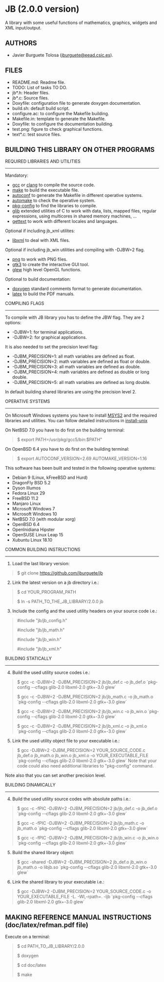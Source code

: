 JB (2.0.0 version)
==================

A library with some useful functions of mathematics, graphics, widgets and XML
input/output.

AUTHORS
-------

* Javier Burguete Tolosa (jburguete@eead.csic.es).

FILES
-----

* README.md: Readme file.
* TODO: List of tasks TO DO.
* jb\*.h: Header files.
* jb\*.c: Source files.
* Doxyfile: configuration file to generate doxygen documentation.
* build.sh: default build script.
* configure.ac: to configure the Makefile building.
* Makefile.in: template to generate the Makefile.
* Doxyfile: to configure the documentation building.
* test.png: figure to check graphical functions.
* text\*.c: test source files.

BUILDING THIS LIBRARY ON OTHER PROGRAMS
---------------------------------------

REQUIRED LIBRARIES AND UTILITIES
________________________________

Mandatory:
* [gcc](https://gcc.gnu.org) or [clang](http://clang.llvm.org) to compile the
  source code.
* [make](http://www.gnu.org/software/make) to build the executable file.
* [autoconf](http://www.gnu.org/software/autoconf) to generate the Makefile in
  different operative systems.
* [automake](http://www.gnu.org/software/automake) to check the operative
  system.
* [pkg-config](http://www.freedesktop.org/wiki/Software/pkg-config) to find the
  libraries to compile.
* [glib](https://developer.gnome.org/glib) extended utilities of C to work with
  data, lists, mapped files, regular expressions, using multicores in shared
  memory machines, ...
* [gettext](http://www.gnu.org/software/gettext) to work with different locales
  and languages.

Optional if including jb\_xml utilites:
* [libxml](http://xmlsoft.org) to deal with XML files.

Optional if including jb\_win utilities and compiling with -DJBW=2 flag.
* [png](http://libpng.sourceforge.net) to work with PNG files.
* [gtk3](http://www.gtk.org) to create the interactive GUI tool.
* [glew](https://www.libsdl.org) high level OpenGL functions.

Optional to build documentation:
* [doxygen](http://www.stack.nl/~dimitri/doxygen) standard comments format to
  generate documentation.
* [latex](https://www.latex-project.org/) to build the PDF manuals.

COMPILING FLAGS
_______________

To compile with JB library you has to define the JBW flag. They are 2 options:
* -DJBW=1: for terminal applications.
* -DJBW=2: for graphical applications.

It is also needed to set the precision level flag:
* -DJBM\_PRECISION=1: all math variables are defined as float.
* -DJBM\_PRECISION=2: math variables are defined as float or double.
* -DJBM\_PRECISION=3: all math variables are defined as double.
* -DJBM\_PRECISION=4: math variables are defined as double or long double.
* -DJBM\_PRECISION=5: all math variables are defined as long double.

In default building shared libraries are using the precision level 2.

OPERATIVE SYSTEMS
_________________

On Microsoft Windows systems you have to install
[MSYS2](http://sourceforge.net/projects/msys2) and the required
libraries and utilities. You can follow detailed instructions in
[install-unix](https://github.com/jburguete/install-unix/blob/master/tutorial.pdf)

On NetBSD 7.0 you have to do first on the building terminal:
> $ export PATH=/usr/pkg/gcc5/bin:$PATH"

On OpenBSD 6.4 you have to do first on the building terminal:
> $ export AUTOCONF_VERSION=2.69 AUTOMAKE_VERSION=1.16

This software has been built and tested in the following operative systems:
* Debian 9 (Linux, kFreeBSD and Hurd)
* DragonFly BSD 5.2
* Dyson Illumos
* Fedora Linux 29
* FreeBSD 11.2
* Manjaro Linux
* Microsoft Windows 7
* Microsoft Windows 10
* NetBSD 7.0 (with modular xorg)
* OpenBSD 6.4
* OpenInidiana Hipster
* OpenSUSE Linux Leap 15
* Xubuntu Linux 18.10

COMMON BUILDING INSTRUCTIONS
____________________________

1. Load the last library version:
> $ git clone https://github.com/jburguete/jb

2. Link the latest version on a jb directory i.e.:
> $ cd YOUR_PROGRAM_PATH
>
> $ ln -s PATH_TO_THE_JB_LIBRARY/2.0.0 jb

3. Include the config and the used utility headers on your source code i.e.:
> \#include "jb/jb_config.h"
>
> \#include "jb/jb_math.h"
>
> \#include "jb/jb_win.h"
>
> \#include "jb/jb_xml.h"

BUILDING STATICALLY
___________________

4. Build the used utility source codes i.e.:
> $ gcc -c -DJBW=2 -DJBM_PRECISION=2 jb/jb_def.c -o jb_def.o
> \`pkg-config --cflags glib-2.0 libxml-2.0 gtk+-3.0 glew\`
>
> $ gcc -c -DJBW=2 -DJBM_PRECISION=2 jb/jb_math.c -o jb_math.o
> \`pkg-config --cflags glib-2.0 libxml-2.0 gtk+-3.0 glew\`
>
> $ gcc -c -DJBW=2 -DJBM_PRECISION=2 jb/jb_win.c -o jb_win.o
> \`pkg-config --cflags glib-2.0 libxml-2.0 gtk+-3.0 glew\`
>
> $ gcc -c -DJBW=2 -DJBM_PRECISION=2 jb/jb_xml.c -o jb_xml.o
> \`pkg-config --cflags glib-2.0 libxml-2.0 gtk+-3.0 glew\`

5. Link the used utility object file to your executable i.e.:
> $ gcc -DJBW=2 -DJBM_PRECISION=2 YOUR_SOURCE_CODE.c jb_def.o jb_math.o
> jb_win.o jb_xml.o -o YOUR_EXECUTABLE_FILE
> \`pkg-config --cflags glib-2.0 libxml-2.0 gtk+-3.0 glew\`
Note that your code could also need additional libraries to "pkg-config"
command.

Note also that you can set another precision level.

BUILDING DINAMICALLY
____________________

4. Build the used utility source codes with absolute paths i.e.:
> $ gcc -c -fPIC -DJBW=2 -DJBM_PRECISION=2 jb/jb_def.c -o jb_def.o
> \`pkg-config --cflags glib-2.0 libxml-2.0 gtk+-3.0 glew\`
>
> $ gcc -c -fPIC -DJBW=2 -DJBM_PRECISION=2 jb/jb_math.c -o jb_math.o
> \`pkg-config --cflags glib-2.0 libxml-2.0 gtk+-3.0 glew\`
>
> $ gcc -c -fPIC -DJBW=2 -DJBM_PRECISION=2 jb/jb_win.c -o jb_win.o
> \`pkg-config --cflags glib-2.0 libxml-2.0 gtk+-3.0 glew\`

5. Build the shared library object:
> $ gcc -shared -DJBW=2 -DJBM_PRECISION=2 jb_def.o jb_win.o jb_math.o
> -o libjb.so
> \`pkg-config --cflags glib-2.0 libxml-2.0 gtk+-3.0 glew\`

6. Link the shared library to your executable i.e.:
> $ gcc -DJBW=2 -DJBM_PRECISION=2 YOUR_SOURCE_CODE.c -o YOUR_EXECUTABLE_FILE
> -L. -Wl,-rpath=. -ljb
> \`pkg-config --cflags glib-2.0 libxml-2.0 gtk+-3.0 glew\`

MAKING REFERENCE MANUAL INSTRUCTIONS (doc/latex/refman.pdf file)
----------------------------------------------------------------

Execute on a terminal:
> $ cd PATH_TO_JB_LIBRARY/2.0.0
>
> $ doxygen
>
> $ cd doc/latex
>
> $ make
